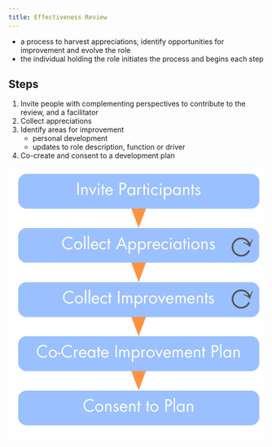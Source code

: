 ```yaml
---
title: Effectiveness Review
---
```


* a process to harvest appreciations, identify opportunities for improvement and evolve the role
* the individual holding the role initiates the process and begins each step


## Steps

1. Invite people with complementing perspectives to contribute to the review, and a facilitator
2. Collect appreciations
3. Identify areas for improvement
    * personal development
    * updates to role description, function or driver 
4. Co-create and consent to a development plan


![](img/people-and-roles/effectiveness-review.png)
